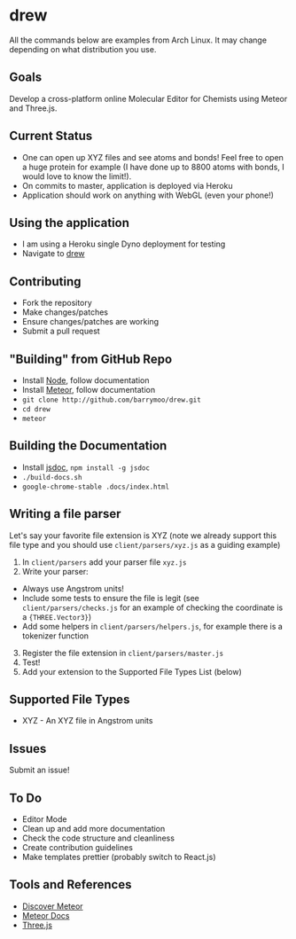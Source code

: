 # drew

All the commands below are examples from Arch Linux. It may change depending on
what distribution you use.

## Goals

Develop a cross-platform online Molecular Editor for Chemists using Meteor and Three.js.

## Current Status

* One can open up XYZ files and see atoms and bonds! Feel free to open a huge
  protein for example (I have done up to 8800 atoms with bonds, I would love to
  know the limit!).
* On commits to master, application is deployed via Heroku
* Application should work on anything with WebGL (even your phone!)

## Using the application

* I am using a Heroku single Dyno deployment for testing
* Navigate to [drew](http://drew-molecules.herokuapp.com/)

## Contributing

* Fork the repository
* Make changes/patches
* Ensure changes/patches are working
* Submit a pull request

## "Building" from GitHub Repo

* Install [Node](https://nodejs.org/en/), follow documentation
* Install [Meteor](https://www.meteor.com/), follow documentation
* `git clone http://github.com/barrymoo/drew.git`
* `cd drew`
* `meteor`

## Building the Documentation

* Install [jsdoc](http://usejsdoc.org/), `npm install -g jsdoc`
* `./build-docs.sh`
* `google-chrome-stable .docs/index.html`

## Writing a file parser

Let's say your favorite file extension is XYZ (note we already support this file type
and you should use `client/parsers/xyz.js` as a guiding example)

1. In `client/parsers` add your parser file `xyz.js`
2. Write your parser:
* Always use Angstrom units!
* Include some tests to ensure the file is legit (see
  `client/parsers/checks.js` for an example of checking the coordinate is a
  `{THREE.Vector3}`)
* Add some helpers in `client/parsers/helpers.js`, for example there is a
  tokenizer function
3. Register the file extension in `client/parsers/master.js`
4. Test!
5. Add your extension to the Supported File Types List (below)

## Supported File Types

* XYZ - An XYZ file in Angstrom units

## Issues

Submit an issue!

## To Do

* Editor Mode
* Clean up and add more documentation
* Check the code structure and cleanliness
* Create contribution guidelines
* Make templates prettier (probably switch to React.js)

## Tools and References

* [Discover Meteor](https://book.discovermeteor.com)
* [Meteor Docs](http://docs.meteor.com/#/basic)
* [Three.js](http://threejs.org)
